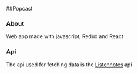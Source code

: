 ##Popcast

### About

Web app made with javascript, Redux and React

### Api

The api used for fetching data is the [Listennotes](https://www.listennotes.com/) api
